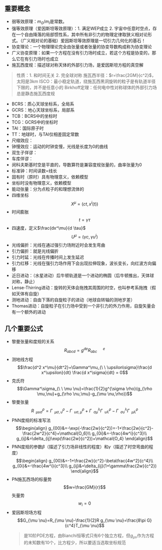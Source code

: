 ## 重要概念
- 弱等效原理：$m_G/m_I$是常数。
- 强等效原理（爱因斯坦等效原理）：1. 满足WEP成立 2. 宇宙中任意时空点，存在一个自由降落的局部惯性系，其中所有非引力的物理定律取狭义相对论形式。（广义相对论的基础）爱因斯坦等效原理是一切引力几何化的基石！
- 协变理论：一个物理理论完全由张量或者张量的协变导数构成称为协变理论
- 广义协变原理：如果一个方程在没有引力场时成立，若这个方程是协变的，那么它在有引力场时也成立
- 施瓦西度规：描述球对称天体的外部引力场，是爱因斯坦方程的真空解
> 性质：1. 和时间无关 2. 完全球对称
> 施瓦西半径：$r=\frac{2GM}{c^2}$，太阳是3km
> ISCO：最小稳定轨道，绕施瓦西黑洞旋转的粒子是有轨道半径下限的，并不是任意小的
> Birkhoff定理：任何电中性对称球体的外部引力场总是静态施瓦西度规
- BCRS：质心天球坐标系，全局系
- GCRS：地心天球坐标系，局部系
- TCB：BCRS中的坐标时
- TCG：GCRS中的坐标时
- TAI：国际原子时
- TT：地球时，与TAI仅相差固定常数
- 尺缩效应：
- 钟慢效应：运动的时钟变慢，光线是长度为0的曲线
- 双生子佯谬：
- 车库佯谬：
- 闵科夫斯基时空是平直的，导数算符是兼容度规张量的，曲率张量为0
- 标准钟：时间读数=线长
- 固有时（原时）具有物理意义，依赖模型
- 坐标时没有物理意义，依赖模型
- 能动张量：分为点粒子的和理想流体的
- 四维坐标$$X^\mu=(ct,x^i(t))$$
- 时间膨胀$$t=\gamma \tau$$
- 四速度，定义$\frac{dx^\mu}{d \tau}$$$U^\mu=(\gamma c,\gamma u^i)$$
- 光线偏折：光线在通过强引力场附近时会发生弯曲
- 引力偏折：就是光线偏折
- 引力时延：光线在传播时间上发生延迟
- 引力红移：光线在强引力场作用下会出现拉伸现象，波长变长，向红波方向偏移
- 近日进动：（水星进动）后牛顿轨道是一个进动的椭圆（后牛顿推出，天体球对称，静止）
- Lense-Thirring进动：旋转的天体会拖拽其周围的时空，也叫参考系拖拽（假如天体有自旋）
- 测地进动：自由下落的自旋粒子的进动（地球自转轴的测地岁差）
- Thomas进动：自旋粒子在引力场中受到一个非引力的外力作用，自旋矢量会有一个额外的进动


## 几个重要公式
- 黎曼张量和度规的关系$$R_{abcd}=g^{de}R_{abc}^{\ \ \ \ \ \ e}$$
- 测地线方程$$\frac{d^2 x^\mu}{dt^2}+\Gamma^\mu_{\ \ \upsilon\sigma}\frac{d x^\upsilon}{dt} \frac{d x^\sigma}{dt} = 0$$
- 克氏符$$\Gamma^\sigma_{\ \ \mu \nu}=\frac{1}{2}g^{\sigma \rho}(g_{\rho \mu,\nu}+g_{\rho \nu,\mu}-g_{\mu \nu,\rho})$$
- 黎曼张量$$R^{\rho}_{\ \ \mu \upsilon \sigma}=\Gamma^\rho_{\ \ \mu \sigma,\upsilon}-\Gamma^\rho_{\ \ \upsilon \sigma,\mu}+\Gamma^\lambda_{\ \ \sigma\mu}\Gamma^\rho_{\ \ \upsilon \lambda}-\Gamma^\lambda_{\ \ \sigma\upsilon }\Gamma^\rho_{\ \ \mu \lambda}$$
- PNN度规的标准写法$$\begin{align}
g_{00}&=-\exp(-\frac{2w}{c^2})=-1+\frac{2w}{c^2}-\frac{2w^2}{c^4}+\mathcal{O_6}\\
g_{0i}&=-\frac{4w^i}{c^3}\\
g_{ij}&=\delta_{ij}\exp(\frac{2w}{c^2})+\mathcal{O_4}
\end{align}$$
- PNN度规的参数$\beta$（描述了引力场非线性的程度）和$\gamma$（描述了时空弯曲的程度）$$\begin{align}
g_{00}&=-1+\frac{2w}{c^2}-\beta\frac{4w^2}{c^4}\\
g_{0i}&=-\frac{4w^i}{c^3}\\
g_{ij}&=\delta_{ij}(1+\gamma\frac{2w}{c^2})
\end{align}$$
- PN施瓦西场的标量势$$w=\frac{GM}{r}$$ 矢量势$$w_i=0$$
- 爱因斯坦场方程$$G_{\mu \nu}=R_{\mu \nu}-\frac{1}{2}R g_{\mu \nu}=\frac{8\pi G}{c^4}T_{\mu \nu}$$
  > 是10阶PDE方程，由Bianchi恒等式只有6个独立方程，但$g_{\mu \nu}$作为方程的未知数有10个，比方程少，所以要适当选取坐标规范
